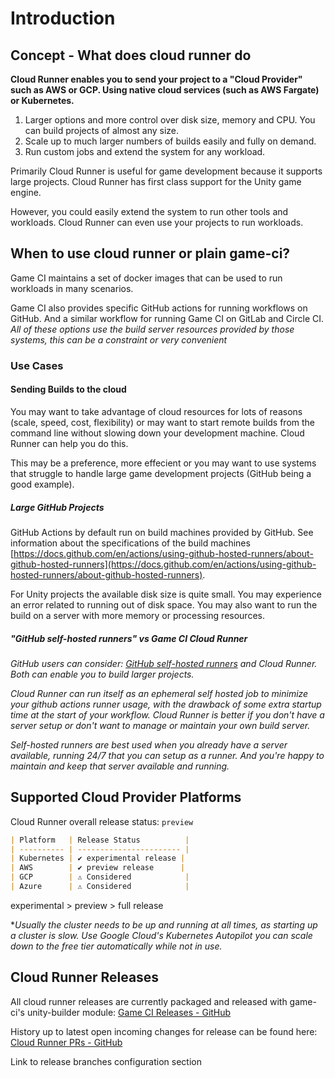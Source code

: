 # Introduction

## Concept - What does cloud runner do

**Cloud Runner enables you to send your project to a "Cloud Provider" such as AWS or GCP. Using native cloud services (such as AWS Fargate) or Kubernetes.**

1. Larger options and more control over disk size, memory and CPU. You can build projects of almost any size.
2. Scale up to much larger numbers of builds easily and fully on demand.
3. Run custom jobs and extend the system for any workload.

Primarily Cloud Runner is useful for game development because it supports large projects. Cloud Runner has first class support for the Unity game engine.

However, you could easily extend the system to run other tools and workloads. Cloud Runner can even use your projects to run workloads.

## When to use cloud runner or plain game-ci?

Game CI maintains a set of docker images that can be used to run workloads in many scenarios.

Game CI also provides specific GitHub actions for running workflows on GitHub. And a similar workflow for running Game CI on GitLab and Circle CI.
_All of these options use the build server resources provided by those systems, this can be a constraint or very convenient_

### Use Cases

#### Sending Builds to the cloud

You may want to take advantage of cloud resources for lots of reasons (scale, speed, cost, flexibility) or may want to start remote builds from the command line without slowing down your development machine. Cloud Runner can help you do this.

This may be a preference, more effecient or you may want to use systems that struggle to handle large game development projects (GitHub being a good example).

##### Large GitHub Projects

GitHub Actions by default run on build machines provided by GitHub. See information about the specifications of the build machines [https://docs.github.com/en/actions/using-github-hosted-runners/about-github-hosted-runners](https://docs.github.com/en/actions/using-github-hosted-runners/about-github-hosted-runners).

For Unity projects the available disk size is quite small. You may experience an error related to running out of disk space. You may also want to run the build on a server with more memory or processing resources.

##### "GitHub self-hosted runners" vs Game CI Cloud Runner

_GitHub users can consider: [GitHub self-hosted runners](https://docs.github.com/en/actions/hosting-your-own-runners/about-self-hosted-runners) and Cloud Runner. Both can enable you to build larger projects._

_Cloud Runner can run itself as an ephemeral self hosted job to minimize your github actions runner usage, with the drawback of some extra startup time at the start of your workflow. Cloud Runner is better if you don't have a server setup or don't want to manage or maintain your own build server._

_Self-hosted runners are best used when you already have a server available, running 24/7 that you can setup as a runner. And you're happy to maintain and keep that server available and running._

## Supported Cloud Provider Platforms

Cloud Runner overall release status: `preview`

```md
| Platform   | Release Status          |
| ---------- | ----------------------- |
| Kubernetes | ✔️ experimental release |
| AWS        | ✔️ preview release      |
| GCP        | ⚠ Considered            |
| Azure      | ⚠ Considered            |
```

experimental > preview > full release

\*_Usually the cluster needs to be up and running at all times, as starting up a cluster is slow._
_Use Google Cloud's Kubernetes Autopilot you can scale down to the free tier automatically while not in use._

## Cloud Runner Releases

All cloud runner releases are currently packaged and released with game-ci's unity-builder module:
[Game CI Releases - GitHub](https://github.com/game-ci/unity-builder/releases)

History up to latest open incoming changes for release can be found here:
[Cloud Runner PRs - GitHub](https://github.com/game-ci/unity-builder/pulls?q=is%3Apr+cloud+runner)

Link to release branches configuration section
